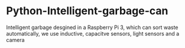 # Python-Intelligent-garbage-can
Intelligent garbage desgined in a Raspberry Pi 3,  which can  sort waste automatically, we use inductive, capacitve sensors, light sensors and a camera

